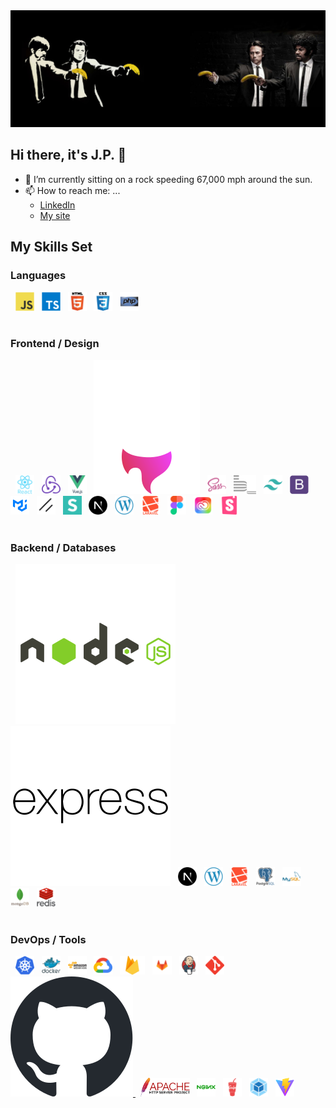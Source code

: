 <div align=center>
<img src="./assets/banksy2.a.png" alt="banksy revisited" title="banksy revisited  width="100%">
</div>

## Hi there, it's J.P. 👋
- 🔭 I’m currently sitting on a rock speeding 67,000 mph around the sun.
- 📫 How to reach me: ...
  - [LinkedIn](https://www.linkedin.com/in/jpnpgenx/)
  - [My site](https://www.npgenx.com)
<!--
**npgenx/npgenx** is a ✨ _special_ ✨ repository because its `README.md` (this file) appears on your GitHub profile.

Here are some ideas to get you started:

- 🔭 I’m currently working on ...
- 🌱 I’m currently learning ...
- 👯 I’m looking to collaborate on ...
- 🤔 I’m looking for help with ...
- 💬 Ask me about ...
- 📫 How to reach me: ...
- 😄 Pronouns: ...
- ⚡ Fun fact: ...
-->

## My Skills Set
### Languages
<div style="display: table-cell; vertical-align: middle;">  
&nbsp; <a href="https://ecma-international.org/technical-committees/tc39/" target="_blank"><img src="./assets/javascript-original.svg" alt="JavaScript" title="JavaScript" height="30" /></a> 
&nbsp; <a href="https://www.typescriptlang.org/" target="_blank"><img src="./assets/typescript-original.svg" alt=" TypeScript" title=" TypeScript" height="30" /></a> 
&nbsp; <a href="https://html.spec.whatwg.org/multipage/" target="_blank"><img src="./assets/html5-original-wordmark.svg" alt="HTML5" title="HTML5" height="30" /></a>
&nbsp; <a href="https://www.w3.org/Style/CSS/" target="_blank"><img src="./assets/css3-original-wordmark.svg" alt="CSS3" title="CSS3" height="30" /></a>  
&nbsp; <a href="https://www.php.net/" target="_blank"><img src="./assets/php-original.svg" alt="PHP" title="PHP" height="30" /></a>
</div>
<br/>

### Frontend / Design 
<div style="display: table-cell; vertical-align: middle;">  
&nbsp; <a href="https://reactjs.org/" target="_blank"><img src="./assets/react-original-wordmark.svg" alt="React" title="React" height="30" /></a>  
&nbsp; <a href="https://redux.js.org/" target="_blank"><img src="./assets/redux-original.svg" alt="Redux" title="Redux" height="30" /></a>
&nbsp; <a href="https://vuejs.org/" target="_blank"><img src="./assets/vuejs-original-wordmark.svg" alt="Vue.js" title="Vue.js"   height="30" /></a>   
&nbsp; <a href="https://astro.build/" target="_blank"><picture height="30" >
<source media="(prefers-color-scheme: dark)" height="30"  srcset="./assets/astro-icon-light-gradient.svg">
<source media="(prefers-color-scheme: light)" height="30"  srcset="./assets/astro-icon-dark.svg">
<img alt="Astro" title="Astro"  src="./assets/astro-icon-light-gradient.svg"></picture></a>
&nbsp; <a href="https://sass-lang.com/" target="_blank"><img src="./assets/sass-original.svg" alt="Sass" title="Sass" height="30" /></a>
&nbsp; <a href="http://getbem.com/" target="_blank"><img src="./assets/bem.svg" alt="BEM" title="BEM" height="30" /></a> 
&nbsp; <a href="https://www.tailwindcss.com/" target="_blank"><img src="./assets/tailwindcss.svg" alt=" Tailwind CSS" title="Tailwind CSS"  height="30" /></a>
&nbsp; <a href="https://getbootstrap.com/docs/3.4/javascript/" target="_blank"><img src="./assets/bootstrap-plain.svg" alt="Bootstrap" title="Bootstrap" height="30" /></a>  
&nbsp; <a href="https://mui.com/" target="_blank"><img src="./assets/mui.png" alt="Material UI" title="Material UI"  height="30" /></a>
&nbsp; <a href="https://ui.shadcn.com/" target="_blank"><picture height="30" >
<source media="(prefers-color-scheme: dark)" height="30"  srcset="./assets/shadcnui-dark.svg">
<source media="(prefers-color-scheme: light)" height="30"  srcset="./assets/shadcnui.svg">
<img src="./assets/shadcnui.svg" alt="shadcn UI" title="shadcn UI"  height="30" /></picture></a>    
&nbsp; <a href="https://react.semantic-ui.com/" target="_blank"><img src="./assets/semantic-ui.svg" alt="Material UI" title="Material UI"  height="30" /></a>    
&nbsp; <a href="https://nextjs.org/" target="_blank"><img src="./assets/nextjs.png" alt="NextJS" title="NextJS" height="30" /></a>
&nbsp; <a href="https://wordpress.org/" target="_blank"><img src="./assets/wordpress.png" alt="WordPress" title="WordPress" height="30" /></a>
&nbsp; <a href="https://laravel.com/" target="_blank"><img src="./assets/laravel-plain-wordmark.svg" alt="Laravel" title="Laravel" height="30" /></a>
<!-- &nbsp; <a href="https://jquery.com/" target="_blank"><img src="./assets/jquery.png" alt="jQuery" title="jQuery" height="30" /></a>  -->
&nbsp; <a href="https://www.figma.com/" target="_blank"><img src="./assets/figma-icon.svg" alt="Figma" title="Figma" height="30" /></a>  
&nbsp; <a href="https://www.adobe.com/creativecloud.html" target="_blank"><img src="./assets/adobe-creative-cloud-svgrepo-com.svg" alt="Adobe Creative Cloud" title="Adobe Creative Cloud" height="30" /></a>
&nbsp; <a href="https://storybook.js.org/" target="_blank"><img src="./assets/storybook-icon.svg" alt="Storybook" title="Storybook" height="30" /></a>  
</div>
<br/>

### Backend / Databases
<div style="display: table-cell; vertical-align: middle;">  
&nbsp; <a href="https://nodejs.org/" target="_blank"><picture height="30" >
<source media="(prefers-color-scheme: dark)" height="30"  srcset="./assets/nodejs-dark.svg">
<source media="(prefers-color-scheme: light)" height="30"  srcset="./assets/nodejs.svg">
<img alt="Node JS" title="Node JS"  src="./assets/nodejs.svg"></picture></a> 
&nbsp; <a href="https://expressjs.com/" target="_blank"><picture height="30" >
<source media="(prefers-color-scheme: dark)" height="30"  srcset="./assets/express-original-wordmark-dark.svg">
<source media="(prefers-color-scheme: light)" height="30"  srcset="./assets/express-original-wordmark.svg">
<img alt="Express.js" title="Express.js"  src="./assets/express-original-wordmark.svg"></picture></a>
&nbsp; <a href="https://nextjs.org/" target="_blank"><img src="./assets/nextjs.png" alt="NextJS" title="NextJS" height="30" /></a>
&nbsp; <a href="https://wordpress.org/" target="_blank"><img src="./assets/wordpress.png" alt="WordPress" title="WordPress" height="30" /></a>
&nbsp; <a href="https://laravel.com/" target="_blank"><img src="./assets/laravel-plain-wordmark.svg" alt="Laravel" title="Laravel" height="30" /></a>
&nbsp; <a href="https://www.postgresql.org/" target="_blank"><img src="./assets/postgresql-original-wordmark.svg" alt="PostgreSQL" title="PostgreSQL" title="PostgreSQL" height="30" /></a>
&nbsp; <a href="https://www.mysql.com/" target="_blank"><img src="./assets/mysql-original-wordmark.svg" alt="MySQL" title="MySQL" height="30" /></a> 
&nbsp; <a href="https://www.mongodb.com/" target="_blank"><img src="./assets/mongodb-original-wordmark.svg" alt="MongoDB" title="MongoDB" height="30" /></a>  
&nbsp; <a href="https://redis.io/" target="_blank"><img src="./assets/redis-original-wordmark.svg" alt="Redis" title="Redis" height="30" /></a> 
</div>
<br/>

### DevOps / Tools
<div style="display: table-cell; vertical-align: middle;">  
&nbsp; <a href="https://kubernetes.io/" target="_blank"><img src="./assets/kubernetes-icon.svg" alt="Kubernetes" title="Kubernetes" height="30" /></a>
&nbsp; <a href="https://www.docker.com/" target="_blank"><img src="./assets/docker-original-wordmark.svg" alt="Docker" title="Docker" height="30" /></a>  
&nbsp; <a href="https://aws.amazon.com/" target="_blank"><picture height="30" >
<source media="(prefers-color-scheme: dark)" height="30"  srcset="./assets/amazonwebservices-dark.svg">
<source media="(prefers-color-scheme: light)" height="30"  srcset="./assets/amazonwebservices-original-wordmark.svg">
<img src="./assets/amazonwebservices-original-wordmark.svg" alt="Amazon Web Services" title="Amazon Web Services" height="30" /></picture></a>  
&nbsp; <a href="https://cloud.google.com/" target="_blank"><img src="./assets/google_cloud-icon.svg" alt="GCP" title="GCP" height="30" /></a>
&nbsp; <a href="https://firebase.google.com/" target="_blank"><img src="./assets/firebase.png" alt="Firebase" title="Firebase" height="30" /></a>  
&nbsp; <a href="https://about.gitlab.com/" target="_blank"><img src="./assets/gitlab.svg" alt="GitLab" title="GitLab" height="30" /></a>  
&nbsp; <a href="https://www.jenkins.io/" target="_blank"><img src="./assets/jenkins-icon.svg" alt="Jenkins" title="Jenkins" height="30" /></a>
&nbsp; <a href="https://git-scm.com/" target="_blank"><img src="./assets/git-scm-icon.svg" alt="Git" title="Git" height="30" /></a>
&nbsp; <a href="https://docs.github.com/en/actions" target="_blank"><picture height="30" >
<source media="(prefers-color-scheme: dark)" height="30" margin="30px" padding="30px" srcset="./assets/github-mark-white.svg">
<source media="(prefers-color-scheme: light)" height="30" margin="30px" padding="30px" srcset="./assets/github-mark.svg">
<img alt="Guithub Actions" title="Guithub Actions"  src="./assets/github-mark.svg">
</picture></a>
&nbsp; <a href="https://httpd.apache.org/" target="_blank"><img src="./assets/Apache_HTTP_server_logo_(2019-present).svg" alt="Apache HTTPserver" title="Apache HTTPserver"  height="30" /></a>
&nbsp; <a href="https://nginx.org/" target="_blank"><img src="./assets/nginx-original.svg" alt="Nginx" title="Nginx" height="30" /></a>    
&nbsp; <a href="https://gulpjs.com/" target="_blank"><img src="./assets/gulp-plain.svg" alt="gulp.js" title="Gulp"  height="30" /></a>  
&nbsp; <a href="https://webpack.js.org/" target="_blank"><img src="./assets/webpack-original.svg" alt="Webpack" title="Webpack" height="30" /></a>
&nbsp; <a href="https://vite.dev/" target="_blank"><img src="./assets/Vitejs-logo.svg" alt="Vite" title="Vite" height="30" /></a>  
</div>